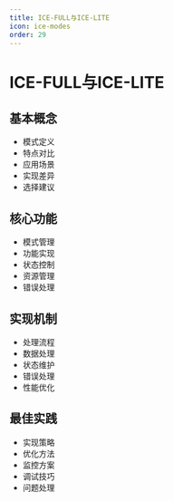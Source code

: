 ```yaml
---
title: ICE-FULL与ICE-LITE
icon: ice-modes
order: 29
---
```


# ICE-FULL与ICE-LITE

## 基本概念
- 模式定义
- 特点对比
- 应用场景
- 实现差异
- 选择建议

## 核心功能
- 模式管理
- 功能实现
- 状态控制
- 资源管理
- 错误处理

## 实现机制
- 处理流程
- 数据处理
- 状态维护
- 错误处理
- 性能优化

## 最佳实践
- 实现策略
- 优化方法
- 监控方案
- 调试技巧
- 问题处理
